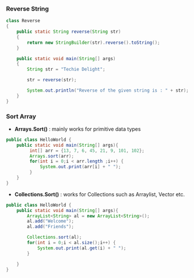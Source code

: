 ### Reverse String

```Java
class Reverse
{
	public static String reverse(String str)
	{
		return new StringBuilder(str).reverse().toString();
	}

	public static void main(String[] args)
	{
		String str = "Techie Delight";

		str = reverse(str);

		System.out.println("Reverse of the given string is : " + str);
	}
}
```
### Sort Array
* **Arrays.Sort()** : mainly works for primitive data types

```Java
public class HelloWorld {
	public static void main(String[] args){
		 int[] arr = {13, 7, 6, 45, 21, 9, 101, 102};
		 Arrays.sort(arr);
		 for(int i = 0;i < arr.length ;i++) {
			 System.out.print(arr[i] + " ");
		 }
	}
}
```
* **Collections.Sort()** : works for Collections such as Arraylist, Vector etc.
```Java
public class HelloWorld {
	public static void main(String[] args){
		ArrayList<String> al = new ArrayList<String>(); 
		al.add("Welcome"); 
		al.add("Friends"); 

		Collections.sort(al);
		for(int i = 0;i < al.size();i++) {
			System.out.print(al.get(i) + " ");
		}

	}
}

```
